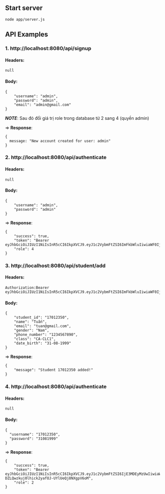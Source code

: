 ## Start server

```node app/server.js```
## API Examples

### 1. http://localhost:8080/api/signup
#### Headers:
```
null
```
#### Body:
```
{
    "username": "admin",
    "password": "admin",
    "email": "admin@gmail.com"
}
```

___NOTE___: Sau đó đổi giá trị role trong database từ 2 sang 4 (quyền admin)

=> __Response__: 
```
{
  message: "New account created for user: admin"
}
```

### 2. http://localhost:8080/api/authenticate
#### Headers:
```
null
```
#### Body:
```
{
    "username": "admin",
    "password": "admin"
}
```

=> __Response__: 
```
{
    "success": true,
    "token": "Bearer eyJhbGciOiJIUzI1NiIsInR5cCI6IkpXVCJ9.eyJ1c2VybmFtZSI6ImFkbWluIiwiaWF0IjoxNTc1OTg3ODM1LCJleHAiOjE1NzU5ODk2MzV9.7aveV4z_518rfgODfZgeBzIJjH18Bv4GcYZ4HpA1ThI",
    "role": 4
}
```

### 3. http://localhost:8080/api/student/add
#### Headers:
```
Authorization:Bearer eyJhbGciOiJIUzI1NiIsInR5cCI6IkpXVCJ9.eyJ1c2VybmFtZSI6ImFkbWluIiwiaWF0IjoxNTc1OTg3ODM1LCJleHAiOjE1NzU5ODk2MzV9.7aveV4z_518rfgODfZgeBzIJjH18Bv4GcYZ4HpA1ThI
```
#### Body:
```
{
    "student_id": "17012350",
    "name": "Tuấn",
    "email": "tuan@gmail.com",
    "gender": "Nam",
    "phone_number": "1234567890",
    "class": "CA-CLC1",
    "date_birth": "31-08-1999"
}
```

=> __Response__: 
```
{
    "message": "Student 17012350 added!"
}
```

### 4. http://localhost:8080/api/authenticate
#### Headers:
```
null
```
#### Body:
```
{
  "username": "17012350",
  "password": "31081999"
}
```

=> __Response__: 
```
{
    "success": true,
    "token": "Bearer eyJhbGciOiJIUzI1NiIsInR5cCI6IkpXVCJ9.eyJ1c2VybmFtZSI6IjE3MDEyMzUwIiwiaWF0IjoxNTc1OTg4MDQ1LCJleHAiOjE1NzU5ODk4NDV9.CwqF-DZLQwzkuj0lhick2yafOJ-UYlUeQj8NXgpV6oM",
    "role": 2
}
```

